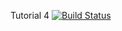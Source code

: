 Tutorial 4
[![Build Status](https://travis-ci.org/JamesWaddell23/251Tutorial4.svg?branch=master)](https://travis-ci.org/JamesWaddell23/251Tutorial4)
